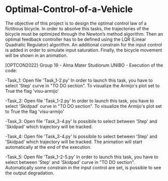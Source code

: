 # Optimal-Control-of-a-Vehicle
The objective of this project is to design the optimal control law of a fictitious bicycle. In order to absolve this tasks, the trajectories of the bicycle
must be optimized through the Newton’s method algorithm. Then an optimal feedback controller has to be defined using the LQR (Linear Quadratic
Regulator) algorithm. An additional constrain for the input control is added
in order to simulate input saturation. Finally, the bicycle movement will be
shown in an animation.


[OPTCON2022} Group 19 - Alma Mater Studiorum UNIBO - Execution of the code:

-Task_1: Open file 'Task_1-2.py'
	In order to launch this task, you have to select 'Step' curve in "TO DO section".
	To visualize the Armijo's plot set to True the flag 'visu-armijo'

-Task_2: Open file 'Task_1-2.py'
	In order to launch this task, you have to select 'Skidpad' curve in "TO DO section".
	To visualize the Armijo's plot set to True the flag 'visu-armijo'

-Task_3: Open file 'Task_3-4.py'
	Is possibile to select between 'Step' and 'Skidpad' which trajectory will be tracked.

-Task_4: Open file 'Task_3-4.py'
	Is possibile to select between 'Step' and 'Skidpad' which trajectory will be tracked.
	The animation will start automatically at the end of the execution.

-Task_5: Open file 'Task_1-2-5.py'
	In order to launch this task, you have to select between 'Step' and 'Skidpad' curve in "TO DO section".
	Automatically some constrain in the input control are set, is possible to see the output degradation.
